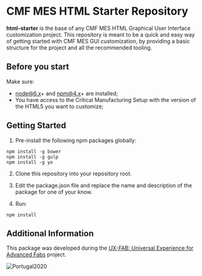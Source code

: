 CMF MES HTML Starter Repository
========= 

**html-starter** is the base of any CMF MES HTML Graphical User Interface customization project.
This repository is meant to be a quick and easy way of getting started with CMF MES GUI customization, by providing a basic structure for the project and all the recommended tooling.

## Before you start

Make sure:
* node@6.x+ and npm@4.x+ are installed;
* You have access to the Critical Manufacturing Setup with the version of the HTML5 you want to customize;


## Getting Started

1. Pre-install the following npm packages globally:

```
npm install -g bower
npm install -g gulp
npm install -g yo
```

2. Clone this repository into your repository root.

3. Edit the package.json file and replace the name and description of the package for one of your know.

4. Run:

```
npm install
```

## Additional Information

This package was developed during the [UX-FAB: Universal Experience for Advanced Fabs](http://www.criticalmanufacturing.com/en/r-d/ux-fab) project.

![Portugal2020](http://www.criticalmanufacturing.com/uploads/richtext/images/2017030610420258bd3cfa033c0.png)